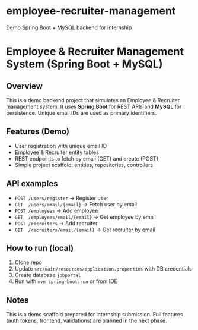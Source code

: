 # employee-recruiter-management
Demo Spring Boot + MySQL backend for internship
# Employee & Recruiter Management System (Spring Boot + MySQL)

## Overview
This is a demo backend project that simulates an Employee & Recruiter management system.
It uses **Spring Boot** for REST APIs and **MySQL** for persistence. Unique email IDs are used as primary identifiers.

## Features (Demo)
- User registration with unique email ID
- Employee & Recruiter entity tables
- REST endpoints to fetch by email (GET) and create (POST)
- Simple project scaffold: entities, repositories, controllers

## API examples
- `POST /users/register` → Register user
- `GET  /users/email/{email}` → Fetch user by email
- `POST /employees` → Add employee
- `GET  /employees/email/{email}` → Get employee by email
- `POST /recruiters` → Add recruiter
- `GET  /recruiters/email/{email}` → Get recruiter by email

## How to run (local)
1. Clone repo
2. Update `src/main/resources/application.properties` with DB credentials
3. Create database `jobportal`
4. Run with `mvn spring-boot:run` or from IDE

## Notes
This is a demo scaffold prepared for internship submission. Full features (auth tokens, frontend, validations) are planned in the next phase.
